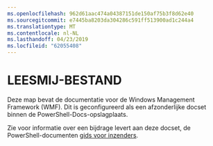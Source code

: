 ```yaml
---
ms.openlocfilehash: 962d61aac474a04387151de150af75b3f8d62e40
ms.sourcegitcommit: e7445ba8203da304286c591ff513900ad1c244a4
ms.translationtype: MT
ms.contentlocale: nl-NL
ms.lasthandoff: 04/23/2019
ms.locfileid: "62055408"
---
```

# <a name="readme"></a>LEESMIJ-BESTAND

Deze map bevat de documentatie voor de Windows Management Framework (WMF).
Dit is geconfigureerd als een afzonderlijke docset binnen de PowerShell-Docs-opslagplaats.

Zie voor informatie over een bijdrage levert aan deze docset, de PowerShell-documenten [gids voor inzenders](https://github.com/PowerShell/PowerShell-Docs/blob/staging/CONTRIBUTING.md).